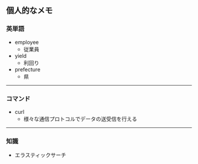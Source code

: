 ## 個人的なメモ
### 英単語
* employee
  * 従業員
* yield
  * 利回り
* prefecture
  * 県
---
### コマンド
* curl
  * 様々な通信プロトコルでデータの送受信を行える
---
### 知識
* エラスティックサーチ
